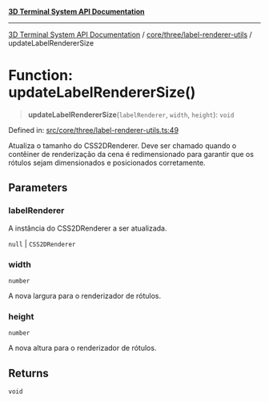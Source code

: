[**3D Terminal System API Documentation**](../../../../README.md)

***

[3D Terminal System API Documentation](../../../../README.md) / [core/three/label-renderer-utils](../README.md) / updateLabelRendererSize

# Function: updateLabelRendererSize()

> **updateLabelRendererSize**(`labelRenderer`, `width`, `height`): `void`

Defined in: [src/core/three/label-renderer-utils.ts:49](https://github.com/Dicommunitas/ThreeJS_Terminal_3D/blob/31531b560b5bf5acf587cf3f1c2c703355c09988/src/core/three/label-renderer-utils.ts#L49)

Atualiza o tamanho do CSS2DRenderer.
Deve ser chamado quando o contêiner de renderização da cena é redimensionado
para garantir que os rótulos sejam dimensionados e posicionados corretamente.

## Parameters

### labelRenderer

A instância do CSS2DRenderer a ser atualizada.

`null` | `CSS2DRenderer`

### width

`number`

A nova largura para o renderizador de rótulos.

### height

`number`

A nova altura para o renderizador de rótulos.

## Returns

`void`
